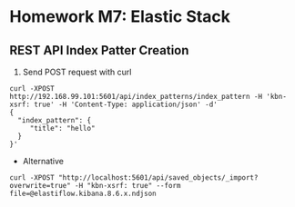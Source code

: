 # Homework M7: Elastic Stack

## REST API Index Patter Creation
1. Send POST request with curl
``` shell
curl -XPOST http://192.168.99.101:5601/api/index_patterns/index_pattern -H 'kbn-xsrf: true' -H 'Content-Type: application/json' -d'
{
  "index_pattern": {
     "title": "hello"
  }
}'
```

* Alternative
``` shell
curl -XPOST "http://localhost:5601/api/saved_objects/_import?overwrite=true" -H "kbn-xsrf: true" --form file=@elastiflow.kibana.8.6.x.ndjson
```


